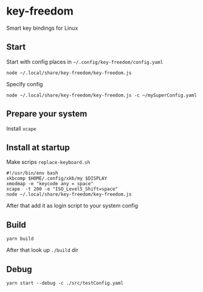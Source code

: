 # key-freedom
Smart key bindings for Linux

## Start

Start with config places in `~/.config/key-freedom/config.yaml`

    node ~/.local/share/key-freedom/key-freedom.js

Specify config

    node ~/.local/share/key-freedom/key-freedom.js -c ~/mySuperConfig.yaml

## Prepare your system

Install `xcape`

## Install at startup

Make scrips `replace-keyboard.sh`

    #!/usr/bin/env bash
    xkbcomp $HOME/.config/xkb/my $DISPLAY
    xmodmap -e "keycode any = space"
    xcape  -t 200 -e "ISO_Level5_Shift=space"
    node ~/.local/share/key-freedom/key-freedom.js

After that add it as login script to your system config

## Build

    yarn build

After that look up `./build` dir

## Debug

    yarn start --debug -c ./src/testConfig.yaml
